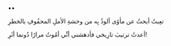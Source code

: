••

تعِبتُ أبحثُ عن مأوًى ألوذُ بِه
‏من وحشةِ الأملِ المحفُوفِ بالخطرِ

‏أعدتُ ترتيبَ تارِيخي فأدهشني
‏أنِّي أمُوتُ مرارًا دُونما أثَرِ!